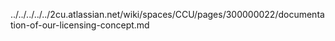 ../../../../../2cu.atlassian.net/wiki/spaces/CCU/pages/300000022/documentation-of-our-licensing-concept.md